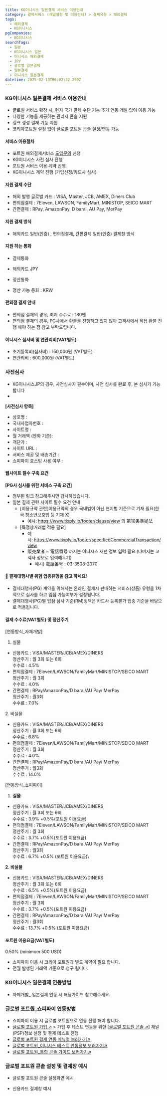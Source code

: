 ```yaml
---
title: KG이니시스 일본결제 서비스 이용안내
category: 결제서비스 (채널설정 및 이용안내) > 결제유형 > 해외결제
tags:
  - 해외결제
  - KG이니시스
pgCompanies:
  - KG이니시스
searchTags:
  - 일본
  - KG이니시스 일본
  - 이니시스 해외결제
  - JPY
  - 글로벌 일본결제
  - 일본결제
  - 이니시스 일본결제
datetime: 2025-02-13T06:02:32.259Z
---
```


<Callout content="" title="KG이니시스를 통한 일본결제 이용시 아래 특징을 참고해주세요!" />

### **KG이니시스 일본결제 서비스 이용안내**

- 글로벌 서비스 확장 시, 현지 국가 결제 수단 기능 추가 연동 개발 없이 이용 가능
- 다양한 기능을 제공하는 관리자 콘솔 지원
- 링크 생성 결제 기능 지원
- 코리아포트원 설정 없이 글로벌 포트원 콘솔 설정/연동 가능

#### **서비스 이용절차**

- 포트원 해외결제서비스 [도입문의](https://go.portone.io/l/1047343/2023-11-27/6rv/?_gl=1*19xamm*_gcl_au*MTk3NzM1MTQzMC4xNzE3NzMwMDU0*_ga*OTE5ODY1NzY1LjE3MDY3Nzk5MDA.*_ga_PD0FDL16NZ*MTcxODE4MDYwMy4xNDEuMS4xNzE4MTgyOTkzLjAuMC4w) 신청
- KG이니시스 사전 심사 진행
- 포트원 서비스 이용 계약 진행
- KG이니시스 계약 진행 (가입신청/카드사 심사)

#### **지원 결제 수단**

- 해외 발행 글로벌 카드 : VISA, Master, JCB, AMEX, Diners Club
- 편의점결제 : 7Eleven, LAWSON, FamilyMart, MINISTOP, SEICO MART
- 간편결제 : RPay, AmazonPay, D barai, AU Pay,  MerPay

#### **지원 결제 방식**

- 해외카드 일반(인증) , 편의점결제, 간편결제 일반(인증) 결제창 방식

#### **지원 하는 통화**

- 결제통화

<Indent level="1">

- 해외카드 JPY

</Indent>

- 정산통화

<Indent level="1">

- 정산 가능 통화 : KRW

</Indent>

#### **편의점 결제 안내**

- 편의점 결제의 경우, 최저 수수료 : 180엔
- 편의점 결제의 경우, PG사에서 환불을 진행하고 있지 않아 고객사에서 직접 환불 진행 해야 하는 점 참고 부탁드립니다.

#### **이니시스 심사비 및 연관리비(VAT별도)**

<Indent level="1">

- 초기등록비(심사비) : 150,000원 (VAT별도)
- 연관리비 : 600,000원 (VAT별도)

</Indent>

### **사전심사**

- KG이니시스JP의 경우, 사전심사가 필수이며, 사전 심사를 완료 후, 본 심사가 가능합니다
- <Highlight text="아래 사전 심사 항목을 반드시 cs@portone.io 메일로 보내주셔야 접수가 가능합니다. " />

**\[사전심사 항목]**

- 상호명 :
- 국내사업자번호 :
- 사이트명 :
- 월 거래액 (엔화 기준):
- 객단가 :
- 사이트 URL :
- 서비스 제공 및 배송기간 :
- 쇼피파이 호스팅 사용 여부 :

#### **웹사이트 필수 구축 요건**

**\[PG사 심사를 위한 서비스 구축 요건]**

- 첨부된 링크 참고해주시면 감사하겠습니다.
- 일본 결제 관련 사이트 필수 요건 안내
  - \[이용규약 관련]이용규약의 경우 국내법이 아닌 현지법 기준으로 기재 필요(한국 청소년보호법 등 기재 X)
    - 예시: <https://www.tixply.io/footer/clause/view> 의 第10条準拠法
  - \[특정상거래법 적용 필요]
    - 예시: <https://www.tixply.io/footer/specifiedCommercialTransaction/view>
    - 販売業者 \~ 電話番号 까지는 이니시스 재팬 정보 입력 필요 (나머지는 고객사 정보로 입력해두기)
      - 예시) 電話番号 : 03-3508-2070

#### **📌 결제대행사별 위험 업종유형을 참고 하세요!**

- 결제대행사(PG) 계약을 위해서는 온라인 결제시 판매하는 서비스(상품) 유형을 1차적으로 심사를 하고 입점 가능여부가 결정됩니다.
- 결제대행사(PG)별 입점 심사 기준(RM)정책은 카드사 등록불가 업종 기준을 바탕으로 적용됩니다.

<Callout title="KG이니시스_일본결제 심사조건 보러가기 ↗" />

#### **결제 수수료(VAT별도) 및 정산주기**

\[연동방식\_자체개발]

<Indent level="1">

1. 실물

- 신용카드 : VISA/MASTER/JCB/AMEX/DINERS\
  정산주기 : 월 3회 또는 6회 \
  수수료 : 4.5%
- 편의점결제 : 7Eleven/LAWSON/FamilyMart/MINISTOP/SEICO MART\
  정산주기 : 월 3회 \
  수수료 : 4.0%
- 간편결제 : RPay/AmazonPay/D barai/AU Pay/ MerPay\
  정산주기 : 월3회 \
  수수료 : 7.0%

2\. 비실물

- 신용카드 : VISA/MASTER/JCB/AMEX/DINERS\
  정산주기 : 월 3회 또는 6회 \
  수수료 : 6.8%
- 편의점결제 : 7Eleven/LAWSON/FamilyMart/MINISTOP/SEICO MART\
  정산주기 : 월 3회 \
  수수료 : 4.0%
- 간편결제 : RPay/AmazonPay/D barai/AU Pay/ MerPay\
  정산주기 : 월3회 \
  수수료 : 14.0%

</Indent>

\[연동방식\_쇼피파이]

<Indent level="1">

1. **실물**

- 신용카드 : VISA/MASTER/JCB/AMEX/DINERS\
  정산주기 : 월 3회 또는 6회 \
  수수료 : 3.9% +0.5%(포트원 이용요금)
- 편의점결제 : 7Eleven/LAWSON/FamilyMart/MINISTOP/SEICO MART\
  정산주기 : 월 3회 \
  수수료 : 3.7% +0.5%(포트원 이용요금)
- 간편결제 : RPay/AmazonPay/D barai/AU Pay/ MerPay\
  정산주기 : 월3회 \
  수수료 : 6.7% +0.5% (포트원 이용요금)\\

**2. 비실물**

- 신용카드 : VISA/MASTER/JCB/AMEX/DINERS\
  정산주기 : 월 3회 또는 6회 \
  수수료 : 6.5% +0.5%(포트원 이용요금)
- 편의점결제 : 7Eleven/LAWSON/FamilyMart/MINISTOP/SEICO MART\
  정산주기 : 월 3회 \
  수수료 : 3.7% +0.5%(포트원 이용요금)
- 간편결제 : RPay/AmazonPay/D barai/AU Pay/ MerPay\
  정산주기 : 월3회 \
  수수료 : 13.7% +0.5% (포트원 이용요금)

</Indent>

#### **포트원 이용요금(VAT별도)**<Highlight />

<Indent level="1">

0.50% (minimum 500 USD)

- 쇼피파이 이용 시 코리아 포트원과 별도 계약이 필요 합니다.
- 전월 발생된 거래액 기준으로 청구 됩니다.

</Indent>

### KG이니시스 일본결제 연동방법

- 자체개발\_ 일본결제 연동 시 해당가이드 참고해주세요.

<Callout title="KG이니시스 일본결제 연동 매뉴얼 보러가기 ↗" />

### 글로벌 포트원\_쇼피파이 연동방법

- 쇼피파이 이용 시 글로벌 포트원으로 연동 진행 해야 합니다.
- [글로벌 포트원 가입 ↗](https://admin.portone.cloud/register) > 가입 후 테스트 연동을 위한 \[[글로벌 포트원 콘솔 ↗](https://admin.portone.cloud/)] 채널(PSP)정보 설정 및 결제 테스트 진행
- [글로벌 포트원 결제 연동 메뉴얼 보러가기↗](https://www.docs.portone.cloud/docs/cross_border/cross_border_integration)
- [글로벌 포트원\_이니시스 테스트 연동정보 보러가기↗](https://www.docs.portone.cloud/docs/cross_border/cross_border_integration)
- [글로벌 포트원\_통합 콘솔 가이드 보러가기↗](https://docs-v2.portone.cloud/docs/getting-started-2)

<Callout title="참고사항" content="카드사/서비스 원천사 심사시 일본어 사이트와 일본 결제서비스 연동이 되어 있어야 심사가 가능한 부분 참고 부탁드립니다." icon="💡" />

### **글로벌 포트원 콘솔 설정 및 결제창 예시**

- 글로벌 포트원 콘솔 설정화면 예시





- 신용카드 결제창 예시



<Callout title="글로벌_해외결제 대행사별 위험업종 유형 보러가기 ↗" />

